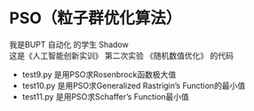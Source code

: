 # PSO（粒子群优化算法）
我是BUPT 自动化 的学生 Shadow  
这是《人工智能创新实训》 第二次实验 《随机数值优化》 的代码  
+ test9.py 是用PSO求Rosenbrock函数极大值  
+ test10.py 是用PSO求Generalized Rastrigin’s Function的最小值  
+ test11.py 是用PSO求Schaffer’s Function最小值  

